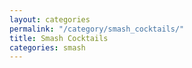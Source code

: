 ```yaml
---
layout: categories
permalink: "/category/smash_cocktails/"
title: Smash Cocktails
categories: smash
---
```

